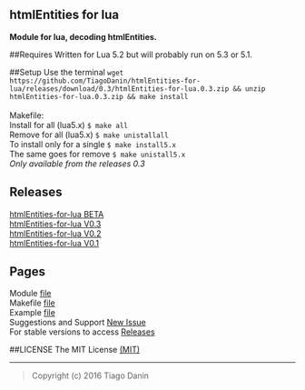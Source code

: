 ## htmlEntities for lua
**Module for lua, decoding htmlEntities.**

##Requires
Written for Lua 5.2 but will probably run on 5.3 or 5.1. </br>

##Setup
Use the terminal `wget https://github.com/TiagoDanin/htmlEntities-for-lua/releases/download/0.3/htmlEntities-for-lua.0.3.zip && unzip htmlEntities-for-lua.0.3.zip && make install` </br> </br>
Makefile: </br>
Install for all (lua5.x) `$ make all` </br>
Remove for all (lua5.x) `$ make unistallall` </br>
To install only for a single `$ make install5.x` </br>
The same goes for remove `$ make unistall5.x` </br>
*Only available from the releases 0.3*

## Releases
[htmlEntities-for-lua BETA](https://github.com/TiagoDanin/htmlEntities-for-lua/tree/master) </br>
[htmlEntities-for-lua V0.3](https://github.com/TiagoDanin/htmlEntities-for-lua/releases/tag/0.3) </br>
[htmlEntities-for-lua V0.2](https://github.com/TiagoDanin/htmlEntities-for-lua/releases/tag/0.2) </br>
[htmlEntities-for-lua V0.1](https://github.com/TiagoDanin/htmlEntities-for-lua/releases/tag/0.1) </br>

## Pages
Module [file](https://github.com/TiagoDanin/htmlEntities-for-lua/blob/master/src/htmlEntities.lua)  </br>
Makefile [file](https://github.com/TiagoDanin/htmlEntities-for-lua/blob/master/Makefile) </br>
Example [file](https://github.com/TiagoDanin/htmlEntities-for-lua/blob/master/example/example.lua) </br>
Suggestions and Support [New Issue](https://github.com/TiagoDanin/htmlEntities-for-lua/issues/new) </br>
For stable versions to access [Releases](https://github.com/TiagoDanin/htmlEntities-for-lua/releases)

##LICENSE
The MIT License [(MIT)](https://github.com/TiagoDanin/htmlEntities-for-lua/blob/master/LICENSE) </br>

---
>Copyright (c) 2016 Tiago Danin

